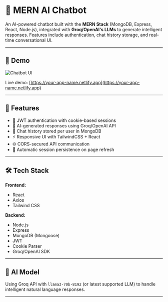 # 🤖 MERN AI Chatbot

An AI-powered chatbot built with the **MERN Stack** (MongoDB, Express, React, Node.js), integrated with **Groq/OpenAI's LLMs** to generate intelligent responses. Features include authentication, chat history storage, and real-time conversational UI.

---

## 📸 Demo

![Chatbot UI](https://github.com/user-attachments/assets/f0f7548f-372f-4e3a-a3b8-aa10ad610e11)

Live demo: [https://your-app-name.netlify.app](https://your-app-name.netlify.app)

---

## 🚀 Features

- 🔐 JWT authentication with cookie-based sessions
- 🤖 AI-generated responses using Groq/OpenAI API
- 💬 Chat history stored per user in MongoDB
- ⚡ Responsive UI with TailwindCSS + React
- 🌐 CORS-secured API communication
- 🔁 Automatic session persistence on page refresh

---

## 🛠️ Tech Stack

**Frontend:**
- React
- Axios
- Tailwind CSS

**Backend:**
- Node.js
- Express
- MongoDB (Mongoose)
- JWT
- Cookie Parser
- Groq/OpenAI SDK

---

## 🧠 AI Model

Using Groq API with `llama3-70b-8192` (or latest supported LLM) to handle intelligent natural language responses.

---


